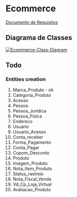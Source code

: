 # Ecommerce

[Documento de Requisitos](https://docs.google.com/document/d/1nPyJhTK_54byAs25IAsNtkPi_bksVbphnpV0UXT0MKg/edit?usp=sharing)

## Diagrama de Classes
<a href="https://ibb.co/PzjBWKf"><img src="https://i.ibb.co/yBPLktb/Ecommerce-Class-Diagram.png" alt="Ecommerce-Class-Diagram" border="0"></a>


## Todo

### Entities creation
<ol>
    <li>Marca_Produto - ok</li>
    <li>Categoria_Produto</li>
    <li>Acesso</li>
    <li>Pessoa</li>
    <li>Pessoa_Juridica</li>
    <li>Pessoa_Fisica</li>
    <li>Endereco</li>
    <li>Usuario</li>
    <li>Usuario_Acesso</li>
    <li>Conta_receber</li>
    <li>Forma_Pagamento</li>
    <li>Conta_Pagar</li>
    <li>Cupom_Desconto</li>
    <li>Produto</li>
    <li>Imagem_Produto</li>
    <li>Nota_Item_Produto</li>
    <li>Status_rastreio</li>
    <li>Nota_Fiscal_Venda</li>
    <li>Vd_Cp_Loja_Virtual</li>
    <li>Avaliacao_Produto</li>
</ol>
